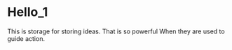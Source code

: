 # Hello_1

This is storage for storing ideas.
That is so powerful
When they are used to guide action.
